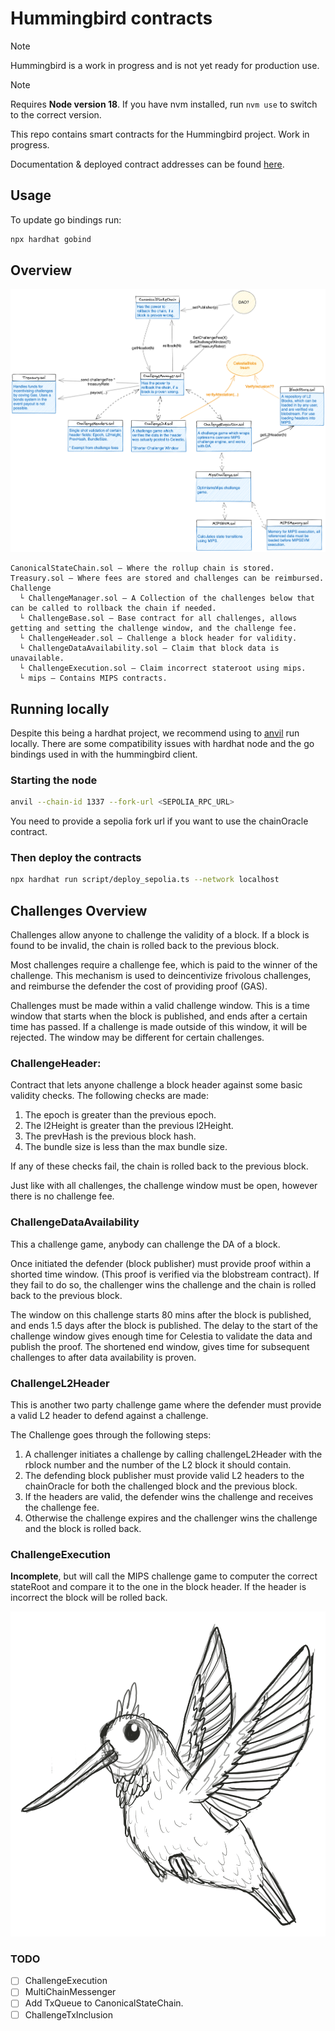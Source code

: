 # Hummingbird contracts

> [!NOTE]  
> Hummingbird is a work in progress and is not yet ready for production use.

> [!NOTE]
> Requires **Node version 18**. If you have nvm installed, run `nvm use` to switch to the correct version.

This repo contains smart contracts for the Hummingbird project. Work in progress.

Documentation & deployed contract addresses can be found [here](https://docs.lightlink.io/lightlink-protocol/achitecture-and-design/lightlink-protocol-deep-dive).

## Usage

To update go bindings run:

```bash
npx hardhat gobind
```

## Overview

![Overview](image.png)

```
CanonicalStateChain.sol – Where the rollup chain is stored.
Treasury.sol – Where fees are stored and challenges can be reimbursed.
Challenge
  └ ChallengeManager.sol – A Collection of the challenges below that can be called to rollback the chain if needed.
  └ ChallengeBase.sol – Base contract for all challenges, allows getting and setting the challenge window, and the challenge fee.
  └ ChallengeHeader.sol – Challenge a block header for validity.
  └ ChallengeDataAvailability.sol – Claim that block data is unavailable.
  └ ChallengeExecution.sol – Claim incorrect stateroot using mips.
  └ mips – Contains MIPS contracts.
```

## Running locally

Despite this being a hardhat project, we recommend using to [anvil](https://github.com/foundry-rs/foundry/tree/master/crates/anvil) run locally. There are some
compatibility issues with hardhat node and the go bindings used in with the hummingbird client.

### Starting the node

```bash
anvil --chain-id 1337 --fork-url <SEPOLIA_RPC_URL>
```

You need to provide a sepolia fork url if you want to use the chainOracle contract.

### Then deploy the contracts

```bash
npx hardhat run script/deploy_sepolia.ts --network localhost
```

## Challenges Overview

Challenges allow anyone to challenge the validity of a block. If a block is found to be invalid, the chain is rolled back to the previous block.

Most challenges require a challenge fee, which is paid to the winner of the challenge. This mechanism is used to deincentivize
frivolous challenges, and reimburse the defender the cost of providing proof (GAS).

Challenges must be made within a valid challenge window. This is a time window that starts when the block is published, and ends after a certain time has passed. If a challenge is made outside of this window, it will be rejected. The window may be different for certain challenges.

### ChallengeHeader:

Contract that lets anyone challenge a block header against some basic validity checks. The following checks are made:

1.  The epoch is greater than the previous epoch.
2.  The l2Height is greater than the previous l2Height.
3.  The prevHash is the previous block hash.
4.  The bundle size is less than the max bundle size.

If any of these checks fail, the chain is rolled back to the previous block.

Just like with all challenges, the challenge window must be open, however there is no challenge fee.

### ChallengeDataAvailability

This a challenge game, anybody can challenge the DA of a block.

Once initiated the defender (block publisher) must provide proof within a shorted time window. (This proof is verified via the blobstream contract). If they fail to do so, the challenger wins the challenge and the chain is rolled back to the previous block.

The window on this challenge starts 80 mins after the block is published, and ends 1.5 days after the block is published. The delay to the start of the challenge window gives enough time for Celestia to validate the data and publish the proof. The shortened end window, gives time for subsequent challenges to after data availability is proven.

### ChallengeL2Header

This is another two party challenge game where the defender must provide
a valid L2 header to defend against a challenge.

The Challenge goes through the following steps:

1.  A challenger initiates a challenge by calling challengeL2Header with the rblock number and the number of the L2 block it should contain.
2.  The defending block publisher must provide valid L2 headers to the chainOracle for both the challenged block and the previous block.
3.  If the headers are valid, the defender wins the challenge and receives the challenge fee.
4.  Otherwise the challenge expires and the challenger wins the challenge and the block is rolled back.

### ChallengeExecution

**Incomplete**, but will call the MIPS challenge game to computer the correct stateRoot and compare it to the one in the block header. If the header is incorrect the block will be rolled back.

![Hummingbird](hb.png)

### TODO

- [ ] ChallengeExecution
- [ ] MultiChainMessenger
- [ ] Add TxQueue to CanonicalStateChain.
- [ ] ChallengeTxInclusion
